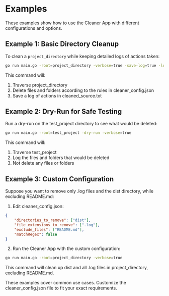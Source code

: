 # Examples

These examples show how to use the Cleaner App with different configurations and options.

## Example 1: Basic Directory Cleanup

To clean a `project_directory` while keeping detailed logs of actions taken:

```bash
go run main.go -root=project_directory -verbose=true -save-log=true -log-format=text
```

This command will:

 1. Traverse project_directory
 2. Delete files and folders according to the rules in cleaner_config.json
 3. Save a log of actions in cleaned_source.txt

## Example 2: Dry-Run for Safe Testing

Run a dry-run on the test_project directory to see what would be deleted:

```bash
go run main.go -root=test_project -dry-run -verbose=true
```

This command will:

 1. Traverse test_project
 2. Log the files and folders that would be deleted
 3. Not delete any files or folders

## Example 3: Custom Configuration

Suppose you want to remove only .log files and the dist directory, while excluding README.md:

1. Edit cleaner_config.json:

```json
{
    "directories_to_remove": ["dist"],
    "file_extensions_to_remove": [".log"],
    "exclude_files": ["README.md"],
    "matchRegex": false
}
```

2. Run the Cleaner App with the custom configuration:

```bash
go run main.go -root=project_directory -verbose=true
```

This command will clean up dist and all .log files in project_directory, excluding README.md.

These examples cover common use cases. Customize the cleaner_config.json file to fit your exact requirements.
